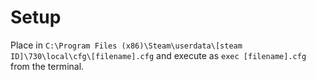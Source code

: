 # Setup
Place in `C:\Program Files (x86)\Steam\userdata\[steam ID]\730\local\cfg\[filename].cfg` and execute as `exec [filename].cfg` from the terminal.
